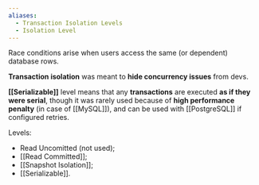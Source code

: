 ```yaml
---
aliases:
  - Transaction Isolation Levels
  - Isolation Level
---
```

Race conditions arise when users access the same (or dependent) database rows. 

**Transaction isolation** was meant to **hide concurrency issues** from devs. 

**[[Serializable]]** level means that any **transactions** are executed **as if they were serial**, though it was rarely used because of 
**high performance penalty** (in case of [[MySQL]]), and can be used with [[PostgreSQL]] if configured retries.

Levels:
- Read Uncomitted (not used);
- [[Read Committed]];
- [[Snapshot Isolation]];
- [[Serializable]].
